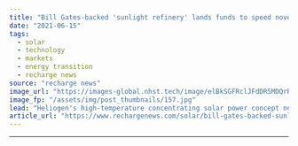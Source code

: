 ```yaml
---
title: "Bill Gates-backed 'sunlight refinery' lands funds to speed novel technology's roll-out"
date: "2021-06-15"
tags: 
  - solar
  - technology
  - markets
  - energy transition
  - recharge news
source: "recharge news"
image_url: "https://images-global.nhst.tech/image/elBkSGFRclJFdDR5MDQrR2VzbjJVVkc1bDA4TmVYTTVyRkNCb01DRnNHUT0=/nhst/binary/440a966f10729f5b2c4876598fd10c9d"
image_fp: "/assets/img/post_thumbnails/157.jpg"
lead: "Heliogen's high-temperature concentrating solar power concept now primed for large-scale deployment as prototype system is tested to decarbonise Rio Tinto mine in US"
article_url: "https://www.rechargenews.com/solar/bill-gates-backed-sunlight-refinery-lands-funds-to-speed-novel-technologys-roll-out/2-1-1025761"
---
```


---
